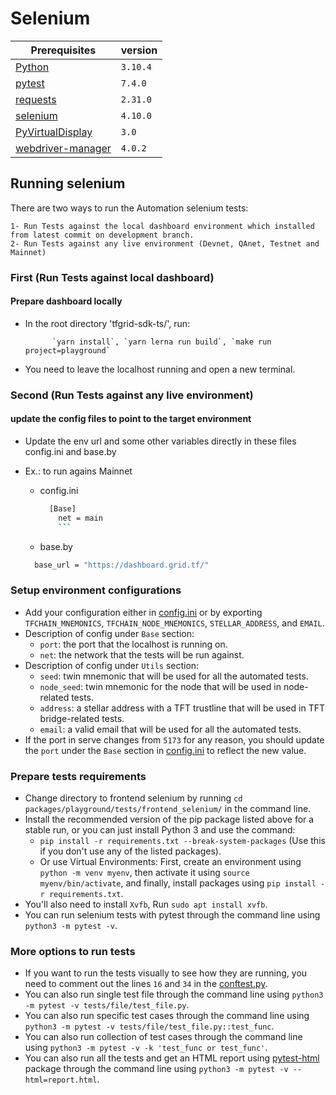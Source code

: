 # Selenium

| Prerequisites                                                    | version  |
| ---------------------------------------------------------------- | -------- |
| [Python](https://www.python.org/downloads/)                      | `3.10.4` |
| [pytest](https://pypi.org/project/pytest/)                       | `7.4.0`  |
| [requests](https://pypi.org/project/requests/)                   | `2.31.0` |
| [selenium](https://pypi.org/project/selenium/)                   | `4.10.0` |
| [PyVirtualDisplay](https://pypi.org/project/PyVirtualDisplay/)   | `3.0`    |
| [webdriver-manager](https://pypi.org/project/webdriver-manager/) | `4.0.2`  |

## Running selenium

  There are two ways to run the Automation selenium tests:
  
    1- Run Tests against the local dashboard environment which installed from latest commit on development branch.
    2- Run Tests against any live environment (Devnet, QAnet, Testnet and Mainnet)

### First (Run Tests against local dashboard)

#### Prepare dashboard locally

- In the root directory 'tfgrid-sdk-ts/', run:
  
            `yarn install`, `yarn lerna run build`, `make run project=playground`
  
- You need to leave the localhost running and open a new terminal.

### Second (Run Tests against any live environment)

#### update the config files to point to the target environment

- Update the env url and some other variables directly in these files config.ini and base.by
- Ex.: to run agains Mainnet

  - config.ini
    ```bash
      [Base]
        net = main
        ```

  - base.by
  ```bash
    base_url = "https://dashboard.grid.tf/"
    ```

### Setup environment configurations

- Add your configuration either in [config.ini](../frontend_selenium/Config.ini) or by exporting `TFCHAIN_MNEMONICS`, `TFCHAIN_NODE_MNEMONICS`, `STELLAR_ADDRESS`, and `EMAIL`.
- Description of config under `Base` section:
  - `port`: the port that the localhost is running on.
  - `net`: the network that the tests will be run against.
- Description of config under `Utils` section:
  - `seed`: twin mnemonic that will be used for all the automated tests.
  - `node_seed`: twin mnemonic for the node that will be used in node-related tests.
  - `address`: a stellar address with a TFT trustline that will be used in TFT bridge-related tests.
  - `email`: a valid email that will be used for all the automated tests.
- If the port in serve changes from `5173` for any reason, you should update the `port` under the `Base` section in [config.ini](../frontend_selenium/Config.ini) to reflect the new value.

### Prepare tests requirements

- Change directory to frontend selenium by running `cd packages/playground/tests/frontend_selenium/` in the command line.
- Install the recommended version of the pip package listed above for a stable run, or you can just install Python 3 and use the command:
  - `pip install -r requirements.txt --break-system-packages` (Use this if you don't use any of the listed packages).
  - Or use Virtual Environments: First, create an environment using `python -m venv myenv`, then activate it using `source myenv/bin/activate`, and finally, install packages using `pip install -r requirements.txt`.
- You'll also need to install `Xvfb`, Run `sudo apt install xvfb`.
- You can run selenium tests with pytest through the command line using `python3 -m pytest -v`.

### More options to run tests

- If you want to run the tests visually to see how they are running, you need to comment out the lines `16` and `34` in the [conftest.py](../frontend_selenium/tests/conftest.py).
- You can also run single test file through the command line using `python3 -m pytest -v tests/file/test_file.py`.
- You can also run specific test cases through the command line using `python3 -m pytest -v tests/file/test_file.py::test_func`.
- You can also run collection of test cases through the command line using `python3 -m pytest -v -k 'test_func or test_func'`.
- You can also run all the tests and get an HTML report using [pytest-html](https://pypi.org/project/pytest-html/) package through the command line using `python3 -m pytest -v --html=report.html`.
